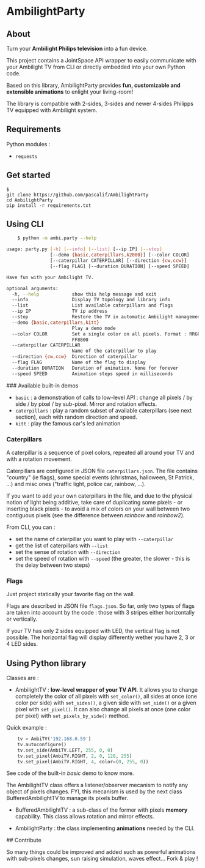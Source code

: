AmbilightParty
==============

## About

Turn your **Ambilight Philips television** into a fun device.

This project contains a JointSpace API wrapper to easily communicate with your Ambilight TV from CLI or directly embedded into your own Python code.

Based on this library, AmbilightParty provides **fun, customizable and extensible animations** to enlight your living-room!

The library is compatible with 2-sides, 3-sides and newer 4-sides Philipps TV equipped with Ambilight system.

## Requirements

Python modules :
* ```requests```


## Get started
    $
    git clone https://github.com/pascalif/AmbilightParty
    cd AmbilightParty
    pip install -r requirements.txt


## Using CLI

```bash
    $ python -m ambi.party --help

usage: party.py [-h] [--info] [--list] [--ip IP] [--stop]
                [--demo {basic,caterpillars,k2000}] [--color COLOR]
                [--caterpillar CATERPILLAR] [--direction {cw,ccw}]
                [--flag FLAG] [--duration DURATION] [--speed SPEED]

Have fun with your Ambilight TV.

optional arguments:
  -h, --help            show this help message and exit
  --info                Display TV topology and library info
  --list                List available caterpillars and flags
  --ip IP               TV ip address
  --stop                Restore the TV in automatic Ambilight management mode
  --demo {basic,caterpillars,kitt}
                        Play a demo mode
  --color COLOR         Set a single color on all pixels. Format : RRGGBB, eg
                        FF8800
  --caterpillar CATERPILLAR
                        Name of the caterpillar to play
  --direction {cw,ccw}  Direction of caterpillar
  --flag FLAG           Name of the flag to display
  --duration DURATION   Duration of animation. None for forever
  --speed SPEED         Animation steps speed in milliseconds
```

### Available built-in demos
- `basic` : a demonstration of calls to low-level API : change all pixels / by side / by pixel / by sub-pixel. Mirror and rotation effects.
- `caterpillars` : play a random subset of available caterpillars (see next section), each with random direction and speed.
- `kitt` : play the famous car's led animation

### Caterpillars

A caterpillar is a sequence of pixel colors, repeated all around your TV and with a rotation movement.

Caterpillars are configured in JSON file `caterpillars.json`. The file contains "country" (ie flags), some special events (christmas, halloween, St Patrick, ...) and misc ones ("traffic light, police car, rainbow, ...).

If you want to add your own caterpillars in the file, and due to the physical notion of light being additive, take care of duplicating some pixels - or inserting black pixels - to avoid a mix of colors on your wall between two contiguous pixels (see the difference between _rainbow_ and _rainbow2_).

From CLI, you can :
- set the name of caterpillar you want to play with `--caterpillar`
- get the list of caterpillars with `--list`
- set the sense of rotation with `--direction`
- set the speed of rotation with `--speed` (the greater, the slower - this is the delay between two steps)

### Flags

Just project statically your favorite flag on the wall.

Flags are described in JSON file `flags.json`. So far, only two types of flags are taken into account by the code : those with 3 stripes either horizontally or vertically.

If your TV has only 2 sides equipped with LED, the vertical flag is not possible.
The horizontal flag will display differently wether you have 2, 3 or 4 LED sides.


## Using Python library

Classes are :
- AmbilightTV : **low-level wrapper of your TV API**. It allows you to change completely the color of all pixels with `set_color()`,
  all sides at once (one color per side) with `set_sides()`, a given side with `set_side()` or a given pixel with `set_pixel()`.
  It can also change all pixels at once (one color per pixel) with `set_pixels_by_side()` method.

Quick example :

```python
    tv = AmbiTV('192.168.0.59')
    tv.autoconfigure()
    tv.set_side(AmbiTV.LEFT, 255, 0, 0)
    tv.set_pixel(AmbiTV.RIGHT, 2, 0, 128, 255)
    tv.set_pixel(AmbiTV.RIGHT, 4, color=(0, 255, 0))
```
See code of the built-in _basic_ demo to know more.

The AmbilightTV class offers a listener/observer mecanism to notify any object of pixels changes. FYI, this mecanism is used by the next class BufferedAmbilightTV to manage its pixels buffer.


- BufferedAmbilightTV : a sub-class of the former with pixels **memory** capability. This class allows rotation and mirror effects.



- AmbilightParty : the class implementing **animations** needed by the CLI.


## Contribute

So many things could be improved and added such as powerful animations with sub-pixels changes, sun raising simulation, waves effect... Fork & play !
